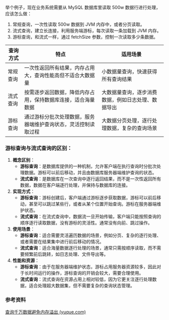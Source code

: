 举个例子，现在业务系统需要从 MySQL 数据库里读取 500w 数据行进行处理，应该怎么做：

1. 常规查询，一次性读取 500w 数据到 JVM 内存中，或者分页读取。
2. 流式查询，建立长连接，利用服务端游标，每次读取一条加载到 JVM 内存。
3. 游标查询，和流式一样，通过 fetchSize 参数，控制一次读取多少条数据。

| 查询方式 | 特点                                                         | 适用场景                                           |
| -------- | ------------------------------------------------------------ | -------------------------------------------------- |
| 常规查询 | 一次性返回所有结果，内存占用大，查询性能高但不适合大数据量   | 小数据量查询，快速获得所有查询结果                 |
| 流式查询 | 按需逐步返回数据，降低内存占用，保持数据库连接，适合海量数据 | 大数据量查询，逐步消费数据，例如日志处理、数据导出 |
| 游标查询 | 通过游标分批次处理数据，服务器端维护查询状态，灵活控制读取过程 | 大数据分页处理，逐行处理数据，复杂的查询场景       |



### 游标查询与流式查询的区别：

1. **概念区别**：
   - **游标查询**：是数据库提供的一种机制，允许客户端在执行查询时分批次处理数据。游标可以前后移动，并且由数据库服务器端维护查询的状态。
   - **流式查询**：是数据库在一次查询中逐行返回结果，而不是一次性返回所有数据，数据在客户端逐行处理，并保持与数据库的连接。
2. **实现方式**：
   - **游标查询**：游标创建后，客户端通过游标逐步获取数据，游标可以前后移动，甚至可以跳过某些行，或者从某个位置开始查询。游标在服务器端维护状态。
   - **流式查询**：在流式查询中，数据流一旦开始传输，客户端只能按照查询的顺序逐行读取数据，没有游标的灵活性。通常没有向前、跳过操作。
3. **使用场景**：
   - **游标查询**：适合需要灵活遍历数据的场景，例如分页、复杂的逐行处理、或者需要在结果集中进行前后移动的情况。
   - **流式查询**：适合海量数据逐行处理的场景，通常只需按顺序读取，而不需要频繁前后跳转，如日志处理、文件导出等。
4. **性能和资源**：
   - **游标查询**：由于在服务器端维护状态，游标占用服务器资源较多，因此对于长时间运行的操作，游标查询的开销会较大，需要合理使用。
   - **流式查询**：流式查询在资源占用上相对较低，因为它更关注逐行处理数据，适合处理超大数据集，但不需要复杂的查询状态管理。







### 参考资料

[查询千万数据避免内存溢出 (yuque.com)](https://www.yuque.com/magestack/12306/tfvph41m9b6k0grz#0d73b13a)